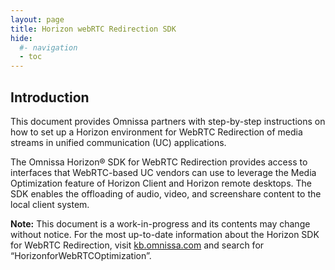```yaml
---
layout: page
title: Horizon webRTC Redirection SDK
hide:
  #- navigation
  - toc
---
```

## Introduction

This document provides Omnissa partners with step-by-step instructions on how to set up a Horizon environment for WebRTC Redirection of media streams in unified communication (UC) applications.

The Omnissa Horizon® SDK for WebRTC Redirection provides access to interfaces that WebRTC-based UC vendors can use to leverage the Media Optimization feature of Horizon Client and Horizon remote desktops. The SDK enables the offloading of audio, video, and screenshare content to the local client system.

**Note:** This document is a work-in-progress and its contents may change without notice. For the most up-to-date information about the Horizon SDK for WebRTC Redirection, visit [kb.omnissa.com](https://kb.omnissa.com) and search for “HorizonforWebRTCOptimization”.
